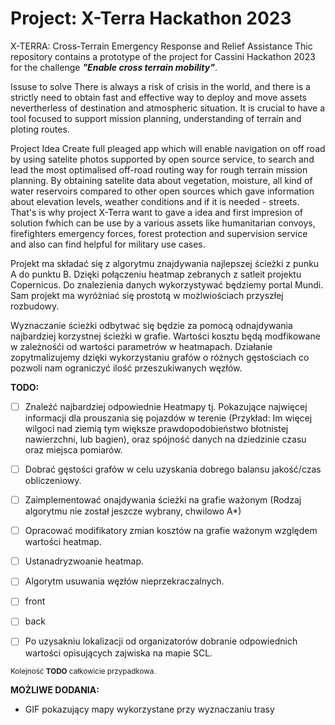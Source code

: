 # Project: X-Terra Hackathon 2023
X-TERRA: Cross-Terrain Emergency Response and Relief Assistance
Thic repository contains a prototype of the project for Cassini Hackathon 2023 for the challenge ***"Enable cross terrain mobility"***.

Issuse to solve
There is always a risk of crisis in the world, and there is a strictly need to obtain fast and effective way to deploy and move assets nevertherless of destination and atmospheric situation. It is crucial to have a tool focused to support mission planning, understanding of terrain and ploting routes. 

Project Idea
Create full pleaged app which will enable navigation on off road by using satelite photos supported by open source service, to search and lead the most optimalised off-road routing way for rough terrain mission planning. By obtaining satelite data about vegetation, moisture, all kind of water reservoirs compared to other open sources which gave information about elevation levels, weather conditions and if it is needed - streets. That's is why project X-Terra want to gave a idea and first impresion of solution fwhich can be use by a various assets like humanitarian convoys, firefighters emergency forces, forest protection and supervision service and also can find helpful for military use cases.

Projekt ma składać się z algorytmu znajdywania najlepszej ścieżki z punku A do punktu B. Dzięki połączeniu heatmap zebranych z satleit projektu  Copernicus. Do znalezienia danych wykorzystywać będziemy portal Mundi. Sam projekt ma wyróżniać się prostotą w możlwiościach przyszłej rozbudowy. 

Wyznaczanie ścieżki odbytwać się będzie za pomocą odnajdywania najbardziej korzystnej ścieżki w grafie. Wartości kosztu będą modfikowane w zależnośći od wartości parametrów w heatmapach. Działanie zopytmalizujemy dzięki wykorzystaniu grafów o różnych gęstościach co pozwoli nam ograniczyć ilość przeszukiwanych węzłów.

**TODO:**
* [ ] Znaleźć najbardziej odpowiednie Heatmapy tj. Pokazujące najwięcej informacji dla prouszania się pojazdów w terenie (Przykład: Im więcej wilgoci nad ziemią tym większe prawdopodobieństwo błotnistej nawierzchni, lub bagien), oraz spójność danych na dziedzinie czasu oraz miejsca pomiarów.
* [ ] Dobrać gęstości grafów w celu uzyskania dobrego balansu jakość/czas obliczeniowy.
* [ ] Zaimplementować onajdywania ścieżki na grafie ważonym (Rodzaj algorytmu nie został jeszcze wybrany, chwilowo A*)
* [ ] Opracować modifikatory zmian kosztów na grafie ważonym względem wartości heatmap. 
* [ ] Ustanadryzwoanie heatmap.
* [ ] Algorytm usuwania węzłów nieprzekraczalnych.
* [ ] front
* [ ] back
* [ ] Po uzysakniu lokalizacji od organizatorów dobranie odpowiednich wartości opisujących zajwiska na mapie SCL.


<sub> Kolejność **TODO** całkowicie przypadkowa. </sub>


**MOŻLIWE DODANIA:**
* GIF pokazujący mapy wykorzystane przy wyznaczaniu trasy
